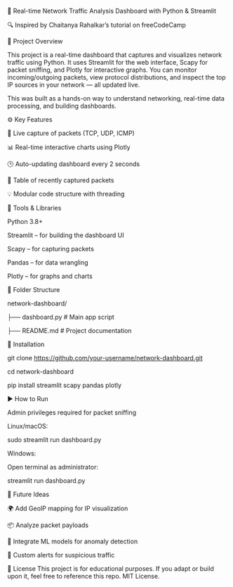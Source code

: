 📡 Real-time Network Traffic Analysis Dashboard with Python & Streamlit 




🔍 Inspired by Chaitanya Rahalkar’s tutorial on freeCodeCamp

📝 Project Overview


This project is a real-time dashboard that captures and visualizes network traffic using Python. It uses Streamlit for the web interface, Scapy for packet sniffing, and Plotly for interactive graphs. You can monitor incoming/outgoing packets, view protocol distributions, and inspect the top IP sources in your network — all updated live.

This was built as a hands-on way to understand networking, real-time data processing, and building dashboards.

⚙️ Key Features


📡 Live capture of packets (TCP, UDP, ICMP)

📊 Real-time interactive charts using Plotly

🕒 Auto-updating dashboard every 2 seconds

🧾 Table of recently captured packets

💡 Modular code structure with threading

🧰 Tools & Libraries

Python 3.8+

Streamlit – for building the dashboard UI

Scapy – for capturing packets

Pandas – for data wrangling

Plotly – for graphs and charts

📁 Folder Structure

network-dashboard/

├── dashboard.py         # Main app script

├── README.md            # Project documentation

🔧 Installation

git clone https://github.com/your-username/network-dashboard.git

cd network-dashboard

pip install streamlit scapy pandas plotly

▶️ How to Run

Admin privileges required for packet sniffing

Linux/macOS:

sudo streamlit run dashboard.py

Windows:

Open terminal as administrator:


streamlit run dashboard.py


🌱 Future Ideas

🌍 Add GeoIP mapping for IP visualization

📦 Analyze packet payloads

🧠 Integrate ML models for anomaly detection

🚨 Custom alerts for suspicious traffic


📄 License
This project is for educational purposes. If you adapt or build upon it, feel free to reference this repo. MIT License.

